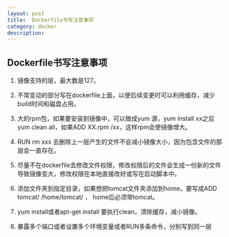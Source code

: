 ```yaml
---
layout: post
title:  Dockerfile书写注意事项
category: docker
description: 
---
```


## Dockerfile书写注意事项

1. 镜像支持的层，最大数是127。

2. 不常变动的部分写在dockerfile上面，以便后续变更时可以利用缓存，减少build时间和磁盘占用。

3. 大的rpm包，如果要安装到镜像中，可以做成yum 源，yum install xx之后yum clean all，如果ADD XX.rpm /xx，这样rpm会使镜像增大。 

4. RUN rm xxx  去删除上一层产生的文件不会减小镜像大小，因为包含文件的那层会一直存在。

5. 尽量不在dockerfile去修改文件权限，修改权限后的文件会生成一份新的文件导致镜像变大，修改权限在本地直接改好或写在启动脚本中。

6. 添加文件夹到指定目录，如果想把tomcat文件夹添加到home，要写成ADD tomcat/ /home/tomcat/ ， home后必须带tomcat。

7. yum install或者apt-get install 要执行clean，清除缓存，减小镜像。

8. 暴露多个端口或者设置多个环境变量或者RUN多条命令，分别写到同一层
